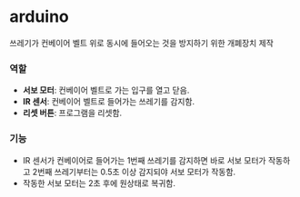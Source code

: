 # arduino
쓰레기가 컨베이어 벨트 위로 동시에 들어오는 것을 방지하기 위한 개폐장치 제작 

### 역할
- **서보 모터**: 컨베이어 벨트로 가는 입구를 열고 닫음.    
- **IR 센서**: 컨베이어 벨트로 들어가는 쓰레기를 감지함. 
- **리셋 버튼**: 프로그램을 리셋함.

### 기능
- IR 센서가 컨베이어로 들어가는 1번째 쓰레기를 감지하면 바로 서보 모터가 작동하고 2번째 쓰레기부터는 0.5초 이상 감지되야 서보 모터가 작동함.  
- 작동한 서보 모터는 2초 후에 원상태로 복귀함.
